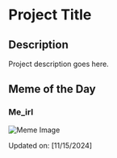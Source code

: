 # Project Title

## Description

Project description goes here.

## Meme of the Day

### Me_irl
![Meme Image](https://i.redd.it/ohoe592dwo0e1.png)

Updated on: [11/15/2024]